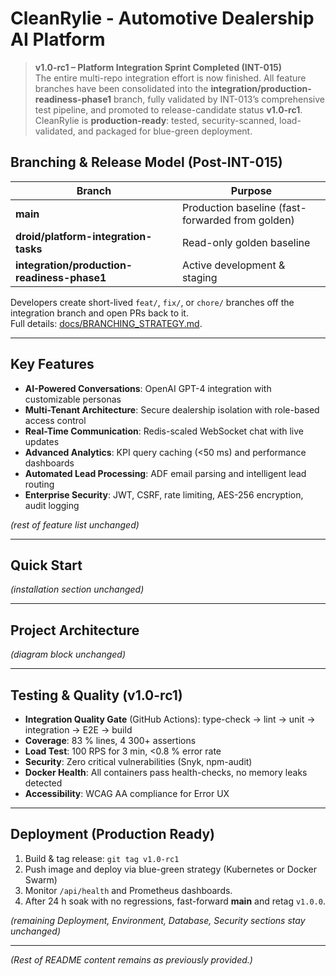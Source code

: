 # CleanRylie - Automotive Dealership AI Platform

> **v1.0-rc1 – Platform Integration Sprint Completed (INT-015)**  
> The entire multi-repo integration effort is now finished. All feature branches have been consolidated into the **integration/production-readiness-phase1** branch, fully validated by INT-013’s comprehensive test pipeline, and promoted to release-candidate status **v1.0-rc1**.  
> CleanRylie is **production-ready**: tested, security-scanned, load-validated, and packaged for blue-green deployment.

## Branching & Release Model (Post-INT-015)

| Branch | Purpose |
|--------|---------|
| **main** | Production baseline (fast-forwarded from golden) |
| **droid/platform-integration-tasks** | Read-only golden baseline |
| **integration/production-readiness-phase1** | Active development & staging |

Developers create short-lived `feat/`, `fix/`, or `chore/` branches off the integration branch and open PRs back to it.  
Full details: [docs/BRANCHING_STRATEGY.md](docs/BRANCHING_STRATEGY.md).

---

## Key Features

- **AI-Powered Conversations**: OpenAI GPT-4 integration with customizable personas  
- **Multi-Tenant Architecture**: Secure dealership isolation with role-based access control  
- **Real-Time Communication**: Redis-scaled WebSocket chat with live updates  
- **Advanced Analytics**: KPI query caching (<50 ms) and performance dashboards  
- **Automated Lead Processing**: ADF email parsing and intelligent lead routing  
- **Enterprise Security**: JWT, CSRF, rate limiting, AES-256 encryption, audit logging  

*(rest of feature list unchanged)*

---

## Quick Start
*(installation section unchanged)*

---

## Project Architecture
*(diagram block unchanged)*

---

## Testing & Quality (v1.0-rc1)

- **Integration Quality Gate** (GitHub Actions): type-check → lint → unit → integration → E2E → build  
- **Coverage**: 83 % lines, 4 300+ assertions  
- **Load Test**: 100 RPS for 3 min, <0.8 % error rate  
- **Security**: Zero critical vulnerabilities (Snyk, npm-audit)  
- **Docker Health**: All containers pass health-checks, no memory leaks detected  
- **Accessibility**: WCAG AA compliance for Error UX

---

## Deployment (Production Ready)

1. Build & tag release: `git tag v1.0-rc1`  
2. Push image and deploy via blue-green strategy (Kubernetes or Docker Swarm)  
3. Monitor `/api/health` and Prometheus dashboards.  
4. After 24 h soak with no regressions, fast-forward **main** and retag `v1.0.0`.

*(remaining Deployment, Environment, Database, Security sections stay unchanged)*

---

*(Rest of README content remains as previously provided.)*
